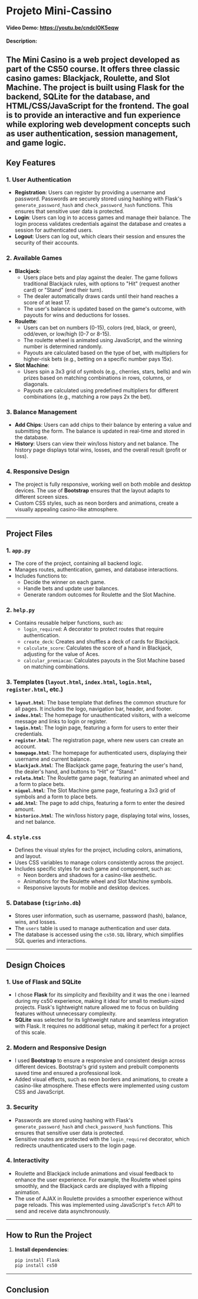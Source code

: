 # Projeto Mini-Cassino
#### Video Demo:  <https://youtu.be/cndcIOK5eqw>
#### Description:
The **Mini Casino** is a web project developed as part of the CS50 course. It offers three classic casino games: **Blackjack**, **Roulette**, and **Slot Machine**. The project is built using **Flask** for the backend, **SQLite** for the database, and **HTML/CSS/JavaScript** for the frontend. The goal is to provide an interactive and fun experience while exploring web development concepts such as user authentication, session management, and game logic.
---
## Key Features

### 1. **User Authentication**
- **Registration**: Users can register by providing a username and password. Passwords are securely stored using hashing with Flask's `generate_password_hash` and `check_password_hash` functions. This ensures that sensitive user data is protected.
- **Login**: Users can log in to access games and manage their balance. The login process validates credentials against the database and creates a session for authenticated users.
- **Logout**: Users can log out, which clears their session and ensures the security of their accounts.

### 2. **Available Games**
- **Blackjack**:
  - Users place bets and play against the dealer. The game follows traditional Blackjack rules, with options to "Hit" (request another card) or "Stand" (end their turn).
  - The dealer automatically draws cards until their hand reaches a score of at least 17.
  - The user's balance is updated based on the game's outcome, with payouts for wins and deductions for losses.
- **Roulette**:
  - Users can bet on numbers (0-15), colors (red, black, or green), odd/even, or low/high (0-7 or 8-15).
  - The roulette wheel is animated using JavaScript, and the winning number is determined randomly.
  - Payouts are calculated based on the type of bet, with multipliers for higher-risk bets (e.g., betting on a specific number pays 15x).
- **Slot Machine**:
  - Users spin a 3x3 grid of symbols (e.g., cherries, stars, bells) and win prizes based on matching combinations in rows, columns, or diagonals.
  - Payouts are calculated using predefined multipliers for different combinations (e.g., matching a row pays 2x the bet).

### 3. **Balance Management**
- **Add Chips**: Users can add chips to their balance by entering a value and submitting the form. The balance is updated in real-time and stored in the database.
- **History**: Users can view their win/loss history and net balance. The history page displays total wins, losses, and the overall result (profit or loss).

### 4. **Responsive Design**
- The project is fully responsive, working well on both mobile and desktop devices. The use of **Bootstrap** ensures that the layout adapts to different screen sizes.
- Custom CSS styles, such as neon borders and animations, create a visually appealing casino-like atmosphere.
---
## Project Files

### 1. **`app.py`**
- The core of the project, containing all backend logic.
- Manages routes, authentication, games, and database interactions.
- Includes functions to:
  - Decide the winner on each game.
  - Handle bets and update user balances.
  - Generate random outcomes for Roulette and the Slot Machine.

### 2. **`help.py`**
- Contains reusable helper functions, such as:
  - `login_required`: A decorator to protect routes that require authentication.
  - `create_deck`: Creates and shuffles a deck of cards for Blackjack.
  - `calculate_score`: Calculates the score of a hand in Blackjack, adjusting for the value of Aces.
  - `calcular_premiacao`: Calculates payouts in the Slot Machine based on matching combinations.

### 3. **Templates (`layout.html`, `index.html`, `login.html`, `register.html`, etc.)**
- **`layout.html`**: The base template that defines the common structure for all pages. It includes the logo, navigation bar, header, and footer.
- **`index.html`**: The homepage for unauthenticated visitors, with a welcome message and links to login or register.
- **`login.html`**: The login page, featuring a form for users to enter their credentials.
- **`register.html`**: The registration page, where new users can create an account.
- **`homepage.html`**: The homepage for authenticated users, displaying their username and current balance.
- **`blackjack.html`**: The Blackjack game page, featuring the user's hand, the dealer's hand, and buttons to "Hit" or "Stand."
- **`roleta.html`**: The Roulette game page, featuring an animated wheel and a form to place bets.
- **`niquel.html`**: The Slot Machine game page, featuring a 3x3 grid of symbols and a form to place bets.
- **`add.html`**: The page to add chips, featuring a form to enter the desired amount.
- **`historico.html`**: The win/loss history page, displaying total wins, losses, and net balance.

### 4. **`style.css`**
- Defines the visual styles for the project, including colors, animations, and layout.
- Uses CSS variables to manage colors consistently across the project.
- Includes specific styles for each game and component, such as:
  - Neon borders and shadows for a casino-like aesthetic.
  - Animations for the Roulette wheel and Slot Machine symbols.
  - Responsive layouts for mobile and desktop devices.

### 5. **Database (`tigrinho.db`)**
- Stores user information, such as username, password (hash), balance, wins, and losses.
- The `users` table is used to manage authentication and user data.
- The database is accessed using the `cs50.SQL` library, which simplifies SQL queries and interactions.

---

## Design Choices

### 1. **Use of Flask and SQLite**
- I chose **Flask** for its simplicity and flexibility and it was the one i learned during my cs50 experience, making it ideal for small to medium-sized projects. Flask's lightweight nature allowed me to focus on building features without unnecessary complexity.
- **SQLite** was selected for its lightweight nature and seamless integration with Flask. It requires no additional setup, making it perfect for a project of this scale.

### 2. **Modern and Responsive Design**
- I used **Bootstrap** to ensure a responsive and consistent design across different devices. Bootstrap's grid system and prebuilt components saved time and ensured a professional look.
- Added visual effects, such as neon borders and animations, to create a casino-like atmosphere. These effects were implemented using custom CSS and JavaScript.

### 3. **Security**
- Passwords are stored using hashing with Flask's `generate_password_hash` and `check_password_hash` functions. This ensures that sensitive user data is protected.
- Sensitive routes are protected with the `login_required` decorator, which redirects unauthenticated users to the login page.

### 4. **Interactivity**
- Roulette and Blackjack include animations and visual feedback to enhance the user experience. For example, the Roulette wheel spins smoothly, and the Blackjack cards are displayed with a flipping animation.
- The use of AJAX in Roulette provides a smoother experience without page reloads. This was implemented using JavaScript's `fetch` API to send and receive data asynchronously.
---
## How to Run the Project

1. **Install dependencies**:
   ```bash
   pip install Flask
   pip install cs50
---
## Conclusion

